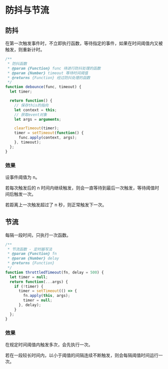 # 防抖与节流

## 防抖
在第一次触发事件时，不立即执行函数，等待指定的事件，如果在时间阈值内又被触发，则重新计时。

```js
/**
 * 防抖函数
 * @param {Function} func 待进行防抖处理的函数
 * @param {Number} timeout 等待时间阈值
 * @returns {Function} 经过防抖处理的函数
 */
function debounce(func, timeout) {
  let timer;

  return function() {
    // 保存this的指向
    let context = this;
    // 获取event对象
    let args = arguments;

    clearTimeout(timer);
    timer = setTimeout(function() {
      func.apply(context, args);
    }, timeout);
  };
}
```

### 效果
设事件阈值为 n。

若每次触发后的 n 时间内继续触发，则会一直等待到最后一次触发，等待阈值时间后触发一次。

若距离上一次触发超过了 n 秒，则正常触发下一次。

## 节流
每隔一段时间，只执行一次函数。

```js
/**
 * 节流函数 - 定时器写法
 * @param {Function} fn 
 * @param {Number} delay 
 * @returns {Function}
 */
function throttledTimeout(fn, delay = 500) {
  let timer = null;
  return function(...args) {
    if (!timer) {
      timer = setTimeout(() => {
        fn.apply(this, args);
        timer = null;
      }, delay);
    }
  };
}
```

### 效果
在规定时间阈值内触发多次，会先执行一次。

若在一段较长时间内，以小于阈值的间隔连续不断触发，则会每隔阈值时间运行一次。